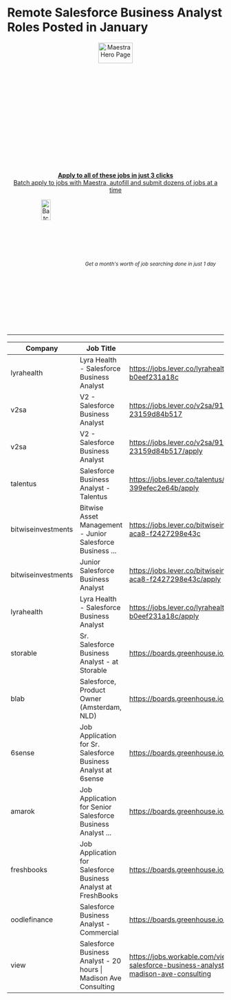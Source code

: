# Remote Salesforce Business Analyst Roles Posted in January
<div align="center">
  <!-- Intro text & link -->
  <p>
    <div style="
      width: auto;
      height: 300px;
      overflow: hidden;
      border-radius: 8px;
    ">
      <a href="https://chromewebstore.google.com/detail/maestra-job-search-effici/chjedhomjmkfdlgdnedjdcglbakjemlm?hl=en&authuser=0">
        <img 
          src="https://github.com/user-attachments/assets/42286d84-2112-41d1-836e-df63388b0c92" 
          alt="Maestra Hero Page" 
          style="width: 40%; object-fit: cover;" 
        />
      </a>
    </div>
    <a href="https://chromewebstore.google.com/detail/maestra-job-search-effici/chjedhomjmkfdlgdnedjdcglbakjemlm?hl=en&authuser=0">
      <b>Apply to all of these jobs in just 3 clicks</b><br>
      Batch apply to jobs with Maestra, autofill and submit dozens of jobs at a time
    </a>
    <br>
  </p>

  <!-- Flex container for side-by-side layout -->
  <div style="
    display: flex;
    flex-direction: row;
    justify-content: center;
    align-items: center;
    gap: 20px;  /* space between items */
  ">
    <div style="
      width: auto;
      height: 300px;
      overflow: hidden;
      border-radius: 8px;
    ">
      <img 
        src="https://github.com/user-attachments/assets/ca7dcc77-b369-47da-9a71-d0f8849f61e3" 
        alt="Batch Apply Demo" 
        style="width: 40%; object-fit: cover;" 
      />
    </div>
    <sub><i>Get a month's worth of job searching done in just 1 day</i></sub>
  </div>
</div>



---
|Company           |Job Title                                                      |URL                                                                                                                                           |
|------------------|---------------------------------------------------------------|----------------------------------------------------------------------------------------------------------------------------------------------|
|lyrahealth        |Lyra Health - Salesforce Business Analyst                      |https://jobs.lever.co/lyrahealth/2400bfff-7a37-4efe-819a-b0eef231a18c                                                                         |
|v2sa              |V2 - Salesforce Business Analyst                               |https://jobs.lever.co/v2sa/919a16e8-70cb-426b-be28-23159d84b517                                                                               |
|v2sa              |V2 - Salesforce Business Analyst                               |https://jobs.lever.co/v2sa/919a16e8-70cb-426b-be28-23159d84b517/apply                                                                         |
|talentus          |Salesforce Business Analyst - Talentus                         |https://jobs.lever.co/talentus/d0eb6582-77d3-4d8c-a85f-399efec2e64b/apply                                                                     |
|bitwiseinvestments|Bitwise Asset Management - Junior Salesforce Business ...      |https://jobs.lever.co/bitwiseinvestments/addda1af-4308-4675-aca8-f2427298e43c                                                                 |
|bitwiseinvestments|Junior Salesforce Business Analyst                             |https://jobs.lever.co/bitwiseinvestments/addda1af-4308-4675-aca8-f2427298e43c/apply                                                           |
|lyrahealth        |Lyra Health - Salesforce Business Analyst                      |https://jobs.lever.co/lyrahealth/2400bfff-7a37-4efe-819a-b0eef231a18c/apply                                                                   |
|storable          |Sr. Salesforce Business Analyst - at Storable                  |https://boards.greenhouse.io/storable/jobs/5435057004                                                                                         |
|blab              |Salesforce, Product Owner (Amsterdam, NLD)                     |https://boards.greenhouse.io/blab/jobs/7825999002                                                                                             |
|6sense            |Job Application for Sr. Salesforce Business Analyst at 6sense  |https://boards.greenhouse.io/6sense/jobs/6131747                                                                                              |
|amarok            |Job Application for Senior Salesforce Business Analyst ...     |https://boards.greenhouse.io/amarok/jobs/5421194004                                                                                           |
|freshbooks        |Job Application for Salesforce Business Analyst at FreshBooks  |https://boards.greenhouse.io/freshbooks/jobs/6384841                                                                                          |
|oodlefinance      |Salesforce Business Analyst - Commercial                       |https://boards.greenhouse.io/oodlefinance/jobs/7618933002                                                                                     |
|view              |Salesforce Business Analyst - 20 hours &#124; Madison Ave Consulting|https://jobs.workable.com/view/q4RiPotwj5eNgnpaJkyeFZ/remote-salesforce-business-analyst---20-hours-in-united-states-at-madison-ave-consulting|
